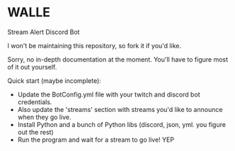 # WALLE
Stream Alert Discord Bot

I won't be maintaining this repository, so fork it if you'd like.

Sorry, no in-depth documentation at the moment.  You'll have to figure most of it out yourself.

Quick start (maybe incomplete):
  - Update the BotConfig.yml file with your twitch and discord bot credentials.
  - Also update the 'streams' section with streams you'd like to announce when they go live.
  - Install Python and a bunch of Python libs (discord, json, yml. you figure out the rest)
  - Run the program and wait for a stream to go live! YEP
